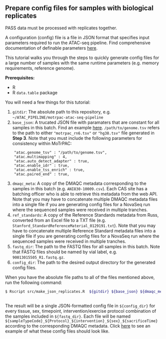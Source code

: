## Prepare config files for samples with biological replicates

PASS data must be processed with replicates together.

A configuration (config) file is a file in JSON format that specifies input parameters required to run the ATAC-seq pipeline. Find comprehensive documentation of definable parameters [here](https://github.com/ENCODE-DCC/atac-seq-pipeline/blob/master/docs/input.md).  

This tutorial walks you through the steps to quickly generate config files for a large number of samples with the same runtime parameters (e.g. memory requirements, reference genome).  

**Prerequisites:**
* R 
* R `data.table` package  

You will need a few things for this tutorial:  
1. `gitdir`: The absolute path to this repository, e.g. `~/ATAC_PIPELINE/motrpac-atac-seq-pipeline` 
2. `base_json`: A trucated JSON file with paramaters that are constant for all samples in this batch. Find an example [here](../examples/base.json). `/path/to/genome.tsv` refers to the path to either `"motrpac_rn6.tsv"` or `"hg38.tsv"` file generated in **Step 3**. Note that you must include the following parameters for consistency within MoTrPAC:
```
    "atac.genome_tsv" : "/path/to/genome.tsv",
    "atac.multimapping" : 4,
    "atac.auto_detect_adapter" : true,
    "atac.enable_idr" : true,
    "atac.enable_tss_enrich" : true,
    "atac.paired_end" : true,
```
3. `dmaqc_meta`: A copy of the DMAQC metadata corresponding to the samples in this batch (e.g. `ANI830-10009.csv`). Each CAS site has a batching officer who is able to retrieve this metadata from the web API. Note that you may have to concatenate multiple DMAQC metadata files into a single file if you are generating config files for a NovaSeq run where the sequenced samples were received in multiple tranches.  
4. `ref_standards`: A copy of the Reference Standards metadata from Russ, converted from an Excel file to a TXT file (e.g. `Stanford_StandardReferenceMaterial_0129191.txt`). Note that you may have to concatenate multiple Reference Standard metadata files into a single file if you are generating config files for a NovaSeq run where the sequenced samples were received in multiple tranches.  
5. `fastq_dir`: The path to the FASTQ files for all samples in this batch. Note that FASTQ files should be named by vial label, e.g. `90013015505_R1.fastq.gz`.  
6. `config_dir`: The path to the desired output directory for the generated config files.  

When you have the absolute file paths to all of the files mentioned above, run the following command:
```bash
$ Rscript src/make_json_replicates.R  ${gitdir} ${base_json} ${dmaqc_meta} ${ref_standards} \
                                                                        ${fastq_dir} ${config_dir} 
```

The result will be a single JSON-formatted config file in `${config_dir}` for every tissue, sex, timepoint, intervention/exercise protocol combination of the samples included in `${fastq_dir}`. Each file will be named `${sampleTypeCode}_${Protocol}_${intervention}_${sex}_${sacrificeTime}` according to the corresponding DMAQC metadata. Click [here](../examples/rat_with_replicates_example.json) to see an example of what these config files should look like.  
